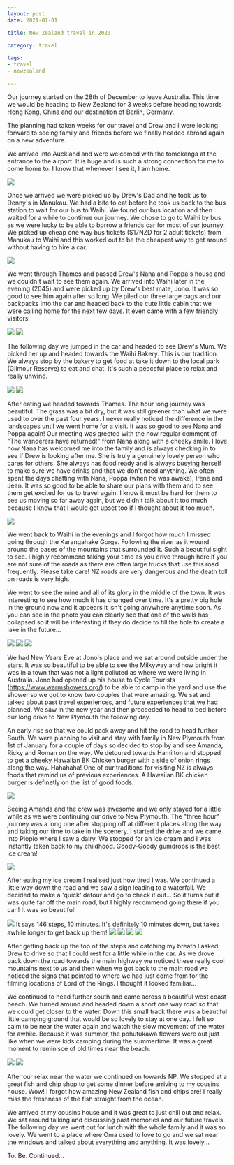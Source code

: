 ```yaml
---
layout: post
date: 2021-01-01

title: New Zealand travel in 2020

category: travel

tags:
- travel
- newzealand

---
```


Our journey started on the 28th of December to leave Australia. This time we would be heading to New Zealand for 3 weeks before heading towards Hong Kong, China and our destination of Berlin, Germany.

The planning had taken weeks for our travel and Drew and I were looking forward to seeing family and friends before we finally headed abroad again on a new adventure.

We arrived into Auckland and were welcomed with the tomokanga at the entrance to the airport. It is huge and is such a strong connection for me to come home to. I know that whenever I see it, I am home.

<img src="https://naeomi.github.io/photos/2020-01-01NZ/IMG_20191228_141506.jpg" class="rounded mx-auto d-block" />

Once we arrived we were picked up by Drew's Dad and he took us to Denny's in Manukau. We had a bite to eat before he took us back to the bus station to wait for our bus to Waihi. We found our bus location and then waited for a while to continue our journey. We chose to go to Waihi by bus as we were lucky to be able to borrow a friends car for most of our journey.
We picked up cheap one way bus tickets ($17NZD for 2 adult tickets) from Manukau to Waihi and this worked out to be the cheapest way to get around without having to hire a car.

<img src="https://naeomi.github.io/photos/2020-01-01NZ/IMG_20191228_194145.jpg" class="rounded mx-auto d-block" />

We went through Thames and passed Drew's Nana and Poppa's house and we couldn't wait to see them again. We arrived into Waihi later in the evening (2045) and were picked up by Drew's best mate, Jono. It was so good to see him again after so long. We piled our three large bags and our backpacks into the car and headed back to the cute little cabin that we were calling home for the next few days. It even came with a few friendly visitors!

<img src="https://naeomi.github.io/photos/2020-01-01NZ/IMG_20191229_085125.jpg" class="rounded mx-auto d-block" />

<img src="https://naeomi.github.io/photos/2020-01-01NZ/IMG_20191231_081649.jpg" class="rounded mx-auto d-block" />

The following day we jumped in the car and headed to see Drew's Mum. We picked her up and headed towards the Waihi Bakery. This is our tradition. We always stop by the bakery to get food at take it down to the local park (Gilmour Reserve) to eat and chat. It's such a peaceful place to relax and really unwind. 

<img src="https://naeomi.github.io/photos/2020-01-01NZ/IMG_20191229_112900.jpg" class="rounded mx-auto d-block" />

<img src="https://naeomi.github.io/photos/2020-01-01NZ/IMG_20191229_112918.jpg" class="rounded mx-auto d-block" />

After eating we headed towards Thames. The hour long journey was beautiful. The grass was a bit dry, but it was still greener than what we were used to over the past four years. I never really noticed the difference in the landscapes until we went home for a visit.
It was so good to see Nana and Poppa again! Our meeting was greeted with the now regular comment of "The wanderers have returned!" from Nana along with a cheeky smile. I love how Nana has welcomed me into the family and is always checking in to see if Drew is looking after me. She is truly a genuinely lovely person who cares for others. She always has food ready and is always busying herself to make sure we have drinks and that we don't need anything. We often spent the days chatting with Nana, Poppa (when he was awake), Irene and Jean. It was so good to be able to share our plans with them and to see them get excited for us to travel again. I know it must be hard for them to see us moving so far away again, but we didn't talk about it too much because I knew that I would get upset too if I thought about it too much.

<img src="https://naeomi.github.io/photos/2020-01-01NZ/IMG_20191231_133630.jpg" class="rounded mx-auto d-block" />

We went back to Waihi in the evenings and I forgot how much I missed going through the Karangahake Gorge. Following the river as it wound around the bases of the mountains that surrounded it. Such a beautiful sight to see. I highly recommend taking your time as you drive through here if you are not sure of the roads as there are often large trucks that use this road frequently. Please take care! NZ roads are very dangerous and the death toll on roads is very high.

We went to see the mine and all of its glory in the middle of the town. It was interesting to see how much it has changed over time. It's a pretty big hole in the ground now and it appears it isn't going anywhere anytime soon. As you can see in the photo you can clearly see that one of the walls has collapsed so it will be interesting if they do decide to fill the hole to create a lake in the future...

<img src="https://naeomi.github.io/photos/2020-01-01NZ/IMG_20191230_111152.jpg" class="rounded mx-auto d-block" />

<img src="https://naeomi.github.io/photos/2020-01-01NZ/IMG_20191230_111246.jpg" class="rounded mx-auto d-block" />

<img src="https://naeomi.github.io/photos/2020-01-01NZ/IMG_20191230_111514.jpg" class="rounded mx-auto d-block" />

We had New Years Eve at Jono's place and we sat around outside under the stars. It was so beautiful to be able to see the Milkyway and how bright it was in a town that was not a light polluted as where we were living in Australia. Jono had opened up his house to Cycle Tourists (https://www.warmshowers.org/) to be able to camp in the yard and use the shower so we got to know two couples that were amazing. We sat and talked about past travel experiences, and future experiences that we had planned. We saw in the new year and then proceeded to head to bed before our long drive to New Plymouth the following day.

An early rise so that we could pack away and hit the road to head further South. We were planning to visit and stay with family in New Plymouth from 1st of January for a couple of days so decided to stop by and see Amanda, Ricky and Roman on the way. We detoured towards Hamilton and stopped to get a cheeky Hawaiian BK Chicken burger with a side of onion rings along the way. Hahahaha! One of our traditions for visiting NZ is always foods that remind us of previous experiences. A Hawaiian BK chicken burger is definetly on the list of good foods.

<img src="https://naeomi.github.io/photos/2020-01-01NZ/IMG_20200101_120838.jpg" class="rounded mx-auto d-block" />

Seeing Amanda and the crew was awesome and we only stayed for a little while as we were continuing our drive to New Plymouth. The "three hour" journey was a long one after stopping off at different places along the way and taking our time to take in the scenery. I started the drive and we came into Piopio where I saw a dairy. We stopped for an ice cream and I was instantly taken back to my childhood. Goody-Goody gumdrops is the best ice cream!

<img src="https://naeomi.github.io/photos/2020-01-01NZ/IMG_20200101_134957.jpg" class="rounded mx-auto d-block" />

After eating my ice cream I realised just how tired I was. We continued a little way down the road and we saw a sign leading to a waterfall. We decided to make a 'quick' detour and go to check it out... So it turns out it was quite far off the main road, but I highly recommend going there if you can! It was so beautiful!

<img src="https://naeomi.github.io/photos/2020-01-01NZ/IMG_20200101_143856.jpg" class="rounded mx-auto d-block" />
It says 146 steps, 10 minutes. It's definitely 10 minutes down,
but takes awhile longer to get back up them!

<img src="https://naeomi.github.io/photos/2020-01-01NZ/IMG_20200101_142501.jpg" class="rounded mx-auto d-block" />

<img src="https://naeomi.github.io/photos/2020-01-01NZ/IMG_20200101_142653.jpg" class="rounded mx-auto d-block" />

<img src="https://naeomi.github.io/photos/2020-01-01NZ/IMG_20200101_143019.jpg" class="rounded mx-auto d-block" />

<img src="https://naeomi.github.io/photos/2020-01-01NZ/IMG_20200101_143241.jpg" class="rounded mx-auto d-block" />

After getting back up the top of the steps and catching my breath I asked Drew to drive so that I could rest for a little while in the car. As we drove back down the road towards the main highway we noticed these really cool mountains next to us and then when we got back to the main road we noticed the signs that pointed to where we had just come from for the filming locations of Lord of the Rings. I thought it looked familiar... 

We continued to head further south and came across a beautiful west coast beach. We turned around and headed down a short one way road so that we could get closer to the water. Down this small track there was a beautiful little camping ground that would be so lovely to stay at one day. I felt so calm to be near the water again and watch the slow movement of the water for awhile. Because it was summer, the pohutukawa flowers were out just like when we were kids camping during the summertime. It was a great moment to reminisce of old times near the beach.

<img src="https://naeomi.github.io/photos/2020-01-01NZ/IMG_20200101_161327.jpg" class="rounded mx-auto d-block" />

<img src="https://naeomi.github.io/photos/2020-01-01NZ/IMG_20200101_161607.jpg" class="rounded mx-auto d-block" />

After our relax near the water we continued on towards NP. We stopped at a great fish and chip shop to get some dinner before arriving to my cousins house. Wow! I forgot how amazing New Zealand fish and chips are! I really miss the freshness of the fish straight from the ocean.

We arrived at my cousins house and it was great to just chill out and relax. We sat around talking and discussing past memories and our future travels. The following day we went out for lunch with the whole family and it was so lovely. We went to a place where Oma used to love to go and we sat near the windows and talked about everything and anything. It was lovely...

To. Be. Continued...